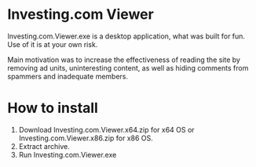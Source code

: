 # Investing.com Viewer

Investing.com.Viewer.exe is a desktop application, what was built for fun. Use of it is at your own risk.

Main motivation was to increase the effectiveness of reading the site by removing ad units, uninteresting content, as well as hiding comments from spammers and inadequate members.

# How to install

1. Download Investing.com.Viewer.x64.zip for x64 OS or Investing.com.Viewer.x86.zip for x86 OS.
2. Extract archive.
3. Run Investing.com.Viewer.exe